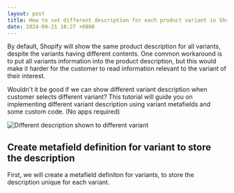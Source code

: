 ```yaml
---
layout: post
title: How to set different description for each product variant in Shopify
date: 2024-09-21 18:27 +0800
---
```


By default, Shopify will show the same product description for all variants, despite the variants having different contents. One common workaround is to put all variants information into the product description, but this would make it harder for the customer to read information relevant to the variant of their interest.

Wouldn't it be good if we can show different variant description when customer selects different variant? This tutorial will guide you on implementing different variant description using variant metafields and some custom code. (No apps required)

![Different description shown to different variant](https://img.yagisoftware.com/30-variant-description/end-result.gif)

## Create metafield definition for variant to store the description

First, we will create a metafield definiton for variants, to store the description unique for each variant.

